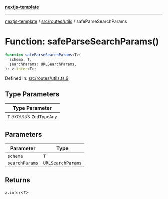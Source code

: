 [**nextjs-template**](README.md)

---

[nextjs-template](README.md) / [src/routes/utils](src.routes.utils.md) / safeParseSearchParams

# Function: safeParseSearchParams()

```ts
function safeParseSearchParams<T>(
  schema: T,
  searchParams: URLSearchParams,
): z.infer<T>;
```

Defined in: [src/routes/utils.ts:9](https://github.com/mariolim96/Easy-Check-In/blob/e840a4393cceae48bed5204292fc61d73f9f5dbb/src/routes/utils.ts#L9)

## Type Parameters

| Type Parameter             |
| -------------------------- |
| `T` _extends_ `ZodTypeAny` |

## Parameters

| Parameter      | Type              |
| -------------- | ----------------- |
| `schema`       | `T`               |
| `searchParams` | `URLSearchParams` |

## Returns

`z.infer`\<`T`\>
